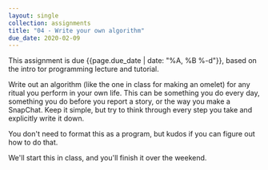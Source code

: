```yaml
---
layout: single
collection: assignments
title: "04 - Write your own algorithm"
due_date: 2020-02-09
---
```


This assignment is due {{page.due_date | date: "%A, %B %-d"}}, based on the intro tor programming lecture and tutorial.

Write out an algorithm (like the one in class for making an omelet) for any ritual you perform in your own life. This can be something you do every day, something you do before you report a story, or the way you make a SnapChat. Keep it simple, but try to think through every step you take and explicitly write it down.

You don't need to format this as a program, but kudos if you can figure out how to do that.

We'll start this in class, and you'll finish it over the weekend.
